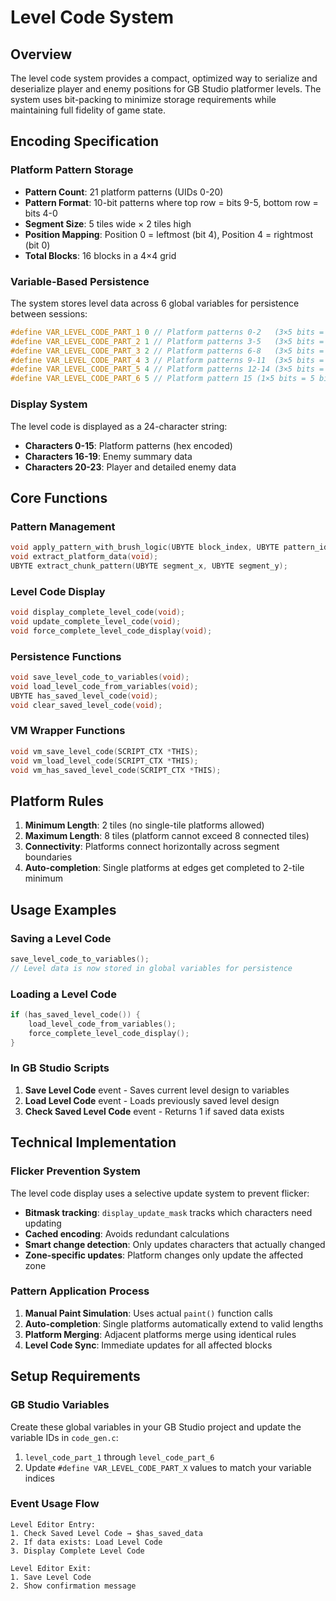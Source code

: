 # Level Code System

## Overview

The level code system provides a compact, optimized way to serialize and deserialize player and enemy positions for GB Studio platformer levels. The system uses bit-packing to minimize storage requirements while maintaining full fidelity of game state.

## Encoding Specification

### Platform Pattern Storage

- **Pattern Count**: 21 platform patterns (UIDs 0-20)
- **Pattern Format**: 10-bit patterns where top row = bits 9-5, bottom row = bits 4-0
- **Segment Size**: 5 tiles wide × 2 tiles high
- **Position Mapping**: Position 0 = leftmost (bit 4), Position 4 = rightmost (bit 0)
- **Total Blocks**: 16 blocks in a 4×4 grid

### Variable-Based Persistence

The system stores level data across 6 global variables for persistence between sessions:

```c
#define VAR_LEVEL_CODE_PART_1 0 // Platform patterns 0-2   (3×5 bits = 15 bits)
#define VAR_LEVEL_CODE_PART_2 1 // Platform patterns 3-5   (3×5 bits = 15 bits)
#define VAR_LEVEL_CODE_PART_3 2 // Platform patterns 6-8   (3×5 bits = 15 bits)
#define VAR_LEVEL_CODE_PART_4 3 // Platform patterns 9-11  (3×5 bits = 15 bits)
#define VAR_LEVEL_CODE_PART_5 4 // Platform patterns 12-14 (3×5 bits = 15 bits)
#define VAR_LEVEL_CODE_PART_6 5 // Platform pattern 15 (1×5 bits = 5 bits)
```

### Display System

The level code is displayed as a 24-character string:

- **Characters 0-15**: Platform patterns (hex encoded)
- **Characters 16-19**: Enemy summary data
- **Characters 20-23**: Player and detailed enemy data

## Core Functions

### Pattern Management

```c
void apply_pattern_with_brush_logic(UBYTE block_index, UBYTE pattern_id);
void extract_platform_data(void);
UBYTE extract_chunk_pattern(UBYTE segment_x, UBYTE segment_y);
```

### Level Code Display

```c
void display_complete_level_code(void);
void update_complete_level_code(void);
void force_complete_level_code_display(void);
```

### Persistence Functions

```c
void save_level_code_to_variables(void);
void load_level_code_from_variables(void);
UBYTE has_saved_level_code(void);
void clear_saved_level_code(void);
```

### VM Wrapper Functions

```c
void vm_save_level_code(SCRIPT_CTX *THIS);
void vm_load_level_code(SCRIPT_CTX *THIS);
void vm_has_saved_level_code(SCRIPT_CTX *THIS);
```

## Platform Rules

1. **Minimum Length**: 2 tiles (no single-tile platforms allowed)
2. **Maximum Length**: 8 tiles (platform cannot exceed 8 connected tiles)
3. **Connectivity**: Platforms connect horizontally across segment boundaries
4. **Auto-completion**: Single platforms at edges get completed to 2-tile minimum

## Usage Examples

### Saving a Level Code

```c
save_level_code_to_variables();
// Level data is now stored in global variables for persistence
```

### Loading a Level Code

```c
if (has_saved_level_code()) {
    load_level_code_from_variables();
    force_complete_level_code_display();
}
```

### In GB Studio Scripts

1. **Save Level Code** event - Saves current level design to variables
2. **Load Level Code** event - Loads previously saved level design
3. **Check Saved Level Code** event - Returns 1 if saved data exists

## Technical Implementation

### Flicker Prevention System

The level code display uses a selective update system to prevent flicker:

- **Bitmask tracking**: `display_update_mask` tracks which characters need updating
- **Cached encoding**: Avoids redundant calculations
- **Smart change detection**: Only updates characters that actually changed
- **Zone-specific updates**: Platform changes only update the affected zone

### Pattern Application Process

1. **Manual Paint Simulation**: Uses actual `paint()` function calls
2. **Auto-completion**: Single platforms automatically extend to valid lengths
3. **Platform Merging**: Adjacent platforms merge using identical rules
4. **Level Code Sync**: Immediate updates for all affected blocks

## Setup Requirements

### GB Studio Variables

Create these global variables in your GB Studio project and update the variable IDs in `code_gen.c`:

1. `level_code_part_1` through `level_code_part_6`
2. Update `#define VAR_LEVEL_CODE_PART_X` values to match your variable indices

### Event Usage Flow

```
Level Editor Entry:
1. Check Saved Level Code → $has_saved_data
2. If data exists: Load Level Code
3. Display Complete Level Code

Level Editor Exit:
1. Save Level Code
2. Show confirmation message
```

